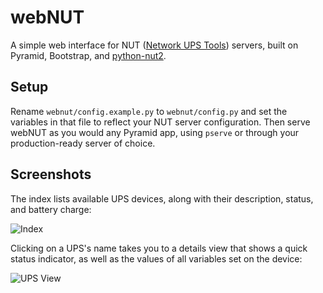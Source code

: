 webNUT
======

A simple web interface for NUT ([Network UPS Tools][1])
servers, built on Pyramid, Bootstrap, and
[python-nut2][2].

[1]: http://www.networkupstools.org/ "Network UPS Tools"
[2]: https://github.com/george2/python-nut2 "python-nut2"

## Setup

Rename `webnut/config.example.py` to `webnut/config.py` and set the
variables in that file to reflect your NUT server configuration. Then
serve webNUT as you would any Pyramid app, using `pserve` or through
your production-ready server of choice.

## Screenshots

The index lists available UPS devices, along with their description,
status, and battery charge:

![Index](screenshots/ups_index.png "Index")

Clicking on a UPS's name takes you to a details view that shows a quick
status indicator, as well as the values of all variables set on the
device:

![UPS View](screenshots/ups_view.png "UPS View")
